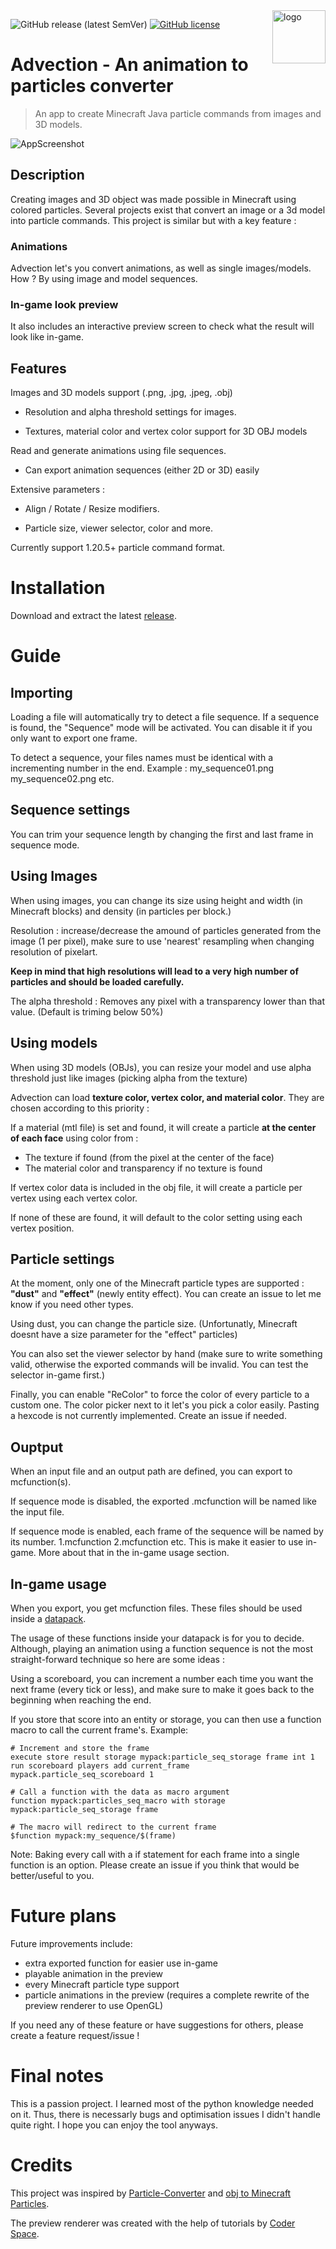<img align="right" src="logo.png" alt="logo" width="85">

![GitHub release (latest SemVer)](https://img.shields.io/github/v/release/StaxPy/Advection) [![GitHub license](https://img.shields.io/github/license/StaxPy/Advection)](https://github.com/StaxPy/Advection/blob/main/LICENSE)

# Advection - An animation to particles converter
> An app to create Minecraft Java particle commands from images and 3D models.

![AppScreenshot](app_screenshot.png)

## Description

Creating images and 3D object was made possible in Minecraft using colored particles.
Several projects exist that convert an image or a 3d model into particle commands. This project is similar but with a key feature :

### Animations
Advection let's you convert animations, as well as single images/models.
How ? By using image and model sequences.

### In-game look preview
It also includes an interactive preview screen to check what the result will look like in-game.


## Features


Images and 3D models support (.png, .jpg, .jpeg, .obj)

- Resolution and alpha threshold settings for images.

- Textures, material color and vertex color support for 3D OBJ models

Read and generate animations using file sequences.

- Can export animation sequences (either 2D or 3D) easily

Extensive parameters :

- Align / Rotate / Resize modifiers.

- Particle size, viewer selector, color and more.

Currently support 1.20.5+ particle command format.

# Installation

Download and extract the latest [release](https://github.com/StaxPy/Advection/releases/).

# Guide

## Importing

Loading a file will automatically try to detect a file sequence. If a sequence is found, the "Sequence" mode will be activated. You can disable it if you only want to export one frame.

To detect a sequence, your files names must be identical with a incrementing number in the end.
Example : my_sequence01.png my_sequence02.png etc.

## Sequence settings

You can trim your sequence length by changing the first and last frame in sequence mode.

## Using Images

When using images, you can change its size using height and width (in Minecraft blocks) and density (in particles per block.)

Resolution : increase/decrease the amound of particles generated from the image (1 per pixel), make sure to use 'nearest' resampling when changing resolution of pixelart.

**Keep in mind that high resolutions will lead to a very high number of particles and should be loaded carefully.**

The alpha threshold : Removes any pixel with a transparency lower than that value. (Default is triming below 50%)

## Using models

When using 3D models (OBJs), you can resize your model and use alpha threshold just like images (picking alpha from the texture)

Advection can load **texture color, vertex color, and material color**.
They are chosen according to this priority :

If a material (mtl file) is set and found, it will create a particle **at the center of each face** using color from :
- The texture if found (from the pixel at the center of the face)
- The material color and transparency if no texture is found

If vertex color data is included in the obj file, it will create a particle per vertex using each vertex color.

If none of these are found, it will default to the color setting using each vertex position.

## Particle settings

At the moment, only one of the Minecraft particle types are supported : **"dust"** and **"effect"** (newly entity effect). You can create an issue to let me know if you need other types.

Using dust, you can change the particle size. (Unfortunatly, Minecraft doesnt have a size parameter for the "effect" particles)

You can also set the viewer selector by hand (make sure to write something valid, otherwise the exported commands will be invalid. You can test the selector in-game first.)

Finally, you can enable "ReColor" to force the color of every particle to a custom one. The color picker next to it let's you pick a color easily. Pasting a hexcode is not currently implemented. Create an issue if needed.

## Ouptput

When an input file and an output path are defined, you can export to mcfunction(s).

If sequence mode is disabled, the exported .mcfunction will be named like the input file.

If sequence mode is enabled, each frame of the sequence will be named by its number. 1.mcfunction 2.mcfunction etc. This is make it easier to use in-game. More about that in the in-game usage section.


## In-game usage

When you export, you get mcfunction files. These files should be used inside a [datapack](https://minecraft.wiki/w/Data_pack).

The usage of these functions inside your datapack is for you to decide. Although, playing an animation using a function sequence is not the most straight-forward technique so here are some ideas :

Using a scoreboard, you can increment a number each time you want the next frame (every tick or less), and make sure to make it goes back to the beginning when reaching the end.

If you store that score into an entity or storage, you can then use a function macro to call the current frame's. Example:


```mcfunction
# Increment and store the frame
execute store result storage mypack:particle_seq_storage frame int 1 run scoreboard players add current_frame mypack.particle_seq_scoreboard 1

# Call a function with the data as macro argument
function mypack:particles_seq_macro with storage mypack:particle_seq_storage frame
```

```mcfunction
# The macro will redirect to the current frame
$function mypack:my_sequence/$(frame)
```

Note: Baking every call with a if statement for each frame into a single function is an option. Please create an issue if you think that would be better/useful to you.


# Future plans

Future improvements include:
- extra exported function for easier use in-game
- playable animation in the preview
- every Minecraft particle type support
- particle animations in the preview (requires a complete rewrite of the preview renderer to use OpenGL)

If you need any of these feature or have suggestions for others, please create a feature request/issue !

# Final notes

This is a passion project. I learned most of the python knowledge needed on it. Thus, there is necessarly bugs and optimisation issues I didn't handle quite right. I hope you can enjoy the tool anyways.
# Credits

This project was inspired by [Particle-Converter](https://github.com/kemo14331/Particle-Converter/blob/main/README_EN.md) and [obj to Minecraft Particles](https://www.planetminecraft.com/data-pack/obj-to-minecraft-particles/).

The preview renderer was created with the help of tutorials by [Coder Space](https://youtu.be/M_Hx0g5vFko?si=uPhPYrmbSnbw9-CV).




















